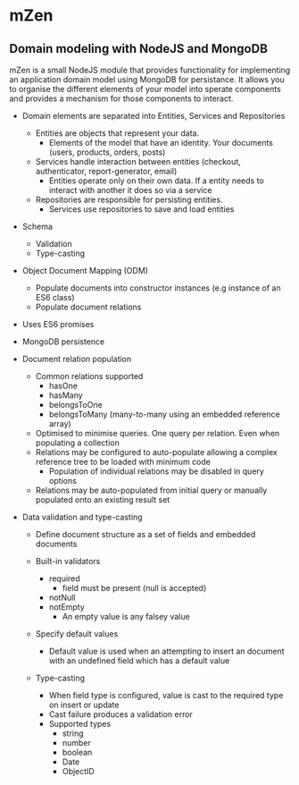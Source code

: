 # mZen
## Domain modeling with NodeJS and MongoDB 

mZen is a small NodeJS module that provides functionality for implementing an application domain model using MongoDB for persistance. It allows you to organise the different elements of your model into sperate components and provides a mechanism for those components to interact. 

- Domain elements are separated into Entities, Services and Repositories
  - Entities are objects that represent your data. 
    - Elements of the model that have an identity. Your documents (users, products, orders, posts)
  - Services handle interaction between entities (checkout, authenticator, report-generator, email)
    - Entities operate only on their own data. If a entity needs to interact with another it does so via a service
  - Repositories are responsible for persisting entities. 
    - Services use repositories to save and load entities
- Schema
  - Validation
  - Type-casting
- Object Document Mapping (ODM)
  - Populate documents into constructor instances (e.g instance of an ES6 class)
  - Populate document relations
- Uses ES6 promises

- MongoDB persistence
- Document relation population
  - Common relations supported
    - hasOne 
    - hasMany
    - belongsToOne
    - belongsToMany (many-to-many using an embedded reference array)
  - Optimised to minimise queries. One query per relation. Even when populating a collection
  - Relations may be configured to auto-populate allowing a complex reference tree to be loaded with minimum code
    - Population of individual relations may be disabled in query options 
  - Relations may be auto-populated from initial query or manually populated onto an existing result set

- Data validation and type-casting 
  - Define document structure as a set of fields and embedded documents 
  - Built-in validators
    - required 
      - field must be present (null is accepted)
    - notNull
    - notEmpty 
      - An empty value is any falsey value
  - Specify default values 
    - Default value is used when an attempting to insert an document with an undefined field which has a default value
  
  - Type-casting 
    - When field type is configured, value is cast to the required type on insert or update
    - Cast failure produces a validation error
    - Supported types
      - string
      - number
      - boolean
      - Date
      - ObjectID

